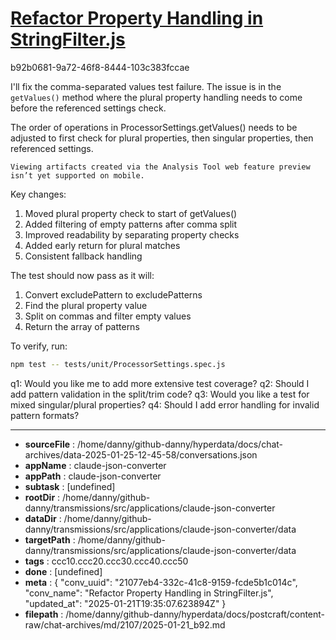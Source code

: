 # [Refactor Property Handling in StringFilter.js](https://claude.ai/chat/21077eb4-332c-41c8-9159-fcde5b1c014c)

b92b0681-9a72-46f8-8444-103c383fccae

 I'll fix the comma-separated values test failure. The issue is in the `getValues()` method where the plural property handling needs to come before the referenced settings check.

<antThinking>The order of operations in ProcessorSettings.getValues() needs to be adjusted to first check for plural properties, then singular properties, then referenced settings.</antThinking>
```
Viewing artifacts created via the Analysis Tool web feature preview isn’t yet supported on mobile.
```



Key changes:
1. Moved plural property check to start of getValues()
2. Added filtering of empty patterns after comma split
3. Improved readability by separating property checks
4. Added early return for plural matches
5. Consistent fallback handling

The test should now pass as it will:
1. Convert excludePattern to excludePatterns
2. Find the plural property value
3. Split on commas and filter empty values
4. Return the array of patterns

To verify, run:
```bash
npm test -- tests/unit/ProcessorSettings.spec.js
```

q1: Would you like me to add more extensive test coverage?
q2: Should I add pattern validation in the split/trim code?
q3: Would you like a test for mixed singular/plural properties?
q4: Should I add error handling for invalid pattern formats?

---

* **sourceFile** : /home/danny/github-danny/hyperdata/docs/chat-archives/data-2025-01-25-12-45-58/conversations.json
* **appName** : claude-json-converter
* **appPath** : claude-json-converter
* **subtask** : [undefined]
* **rootDir** : /home/danny/github-danny/transmissions/src/applications/claude-json-converter
* **dataDir** : /home/danny/github-danny/transmissions/src/applications/claude-json-converter/data
* **targetPath** : /home/danny/github-danny/transmissions/src/applications/claude-json-converter/data
* **tags** : ccc10.ccc20.ccc30.ccc40.ccc50
* **done** : [undefined]
* **meta** : {
  "conv_uuid": "21077eb4-332c-41c8-9159-fcde5b1c014c",
  "conv_name": "Refactor Property Handling in StringFilter.js",
  "updated_at": "2025-01-21T19:35:07.623894Z"
}
* **filepath** : /home/danny/github-danny/hyperdata/docs/postcraft/content-raw/chat-archives/md/2107/2025-01-21_b92.md